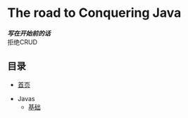 #  The road to Conquering Java  

***写在开始前的话***  
拒绝CRUD

## 目录
- [首页](README.md)
* Javas
  - [基础](java/readme.md)